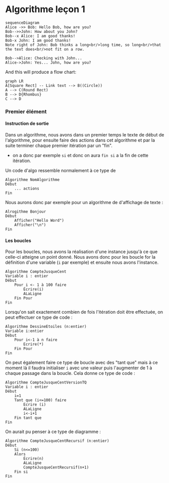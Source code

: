 # Algorithme leçon 1
```mermaid
sequenceDiagram
Alice ->> Bob: Hello Bob, how are you?
Bob-->>John: How about you John?
Bob--x Alice: I am good thanks!
Bob-x John: I am good thanks!
Note right of John: Bob thinks a long<br/>long time, so long<br/>that the text does<br/>not fit on a row.

Bob-->Alice: Checking with John...
Alice->John: Yes... John, how are you?
```

And this will produce a flow chart:

```mermaid
graph LR
A[Square Rect] -- Link text --> B((Circle))
A --> C(Round Rect)
B --> D{Rhombus}
C --> D
```
### Premier élément 
#### Instruction de sortie 
Dans un algorithme, nous avons dans un premier temps le texte de début de l'algorithme, pour ensuite faire des actions dans cet algorithme et par la suite terminer chaque premier itération par un "fin". 

- on a donc par exemple `si` et donc on aura `fin si` a la fin de cette itération.

Un code d'algo ressemble normalement à ce type de 
``` algo
Algorithme NomAlgorithme 
Début
	... actions
Fin
```
Nous aurons donc par exemple pour un algorithme de d'affichage de texte : 
```algo 
Alrogithme Bonjour
Début 
	Afficher("Hello Word")
	Afficher("\n")
Fin
```

#### Les boucles 
Pour les boucles, nous avons la réalisation d'une instance jusqu'à ce que celle-ci atteigne un point donné. Nous avons donc pour les boucle for la définition d'une variable (`i` par exemple) et ensuite nous avons l'instance.
```algo
Algorithme CompteJusqueCent
Variable i : entier 
Début 
	Pour i <- 1 à 100 faire
		Écrire(i)
		ALaLigne
	Fin Pour
Fin
```
Lorsqu'on sait exactement combien de fois l'itération doit être effectuée, on peut effectuer ce type de code : 
```algo
Algorithme DessineEtoiles (n:entier)
Variable i:entier
Début 
	Pour i<-1 à n faire
		Ecrire(*)
	Fin Pour
Fin
```
On peut également faire ce type de boucle avec des "tant que" mais à ce moment là il faudra initialiser `i` avec une valeur puis l'augmenter de 1 à chaque passage dans la boucle. Cela donne ce type de code :
```algo
Algorithme CompteJusqueCentVersionTQ
Variable i : entier
Début
	i=1
	Tant que (i<=100) faire
		Ecrire (i)
		ALaLigne
		i<-i+1
	Fin tant que 
Fin
```
On aurait pu penser à ce type de diagramme : 
```algo
Algorithme CompteJusqueCentRecursif (n:entier)
Début 
	Si (n<=100)
	Alors 
		Écrire(n)
		ALaLigne
		CompteJusqueCentRecursif(n+1)
	Fin si
Fin
```

<!--stackedit_data:
eyJoaXN0b3J5IjpbLTEwNjg0MDgwNzgsMTc5NTQ0ODU4NCwxNj
IwODMyMDU4LC0zNzc3MDMxNTksMTEzMTU4MjQzOV19
-->